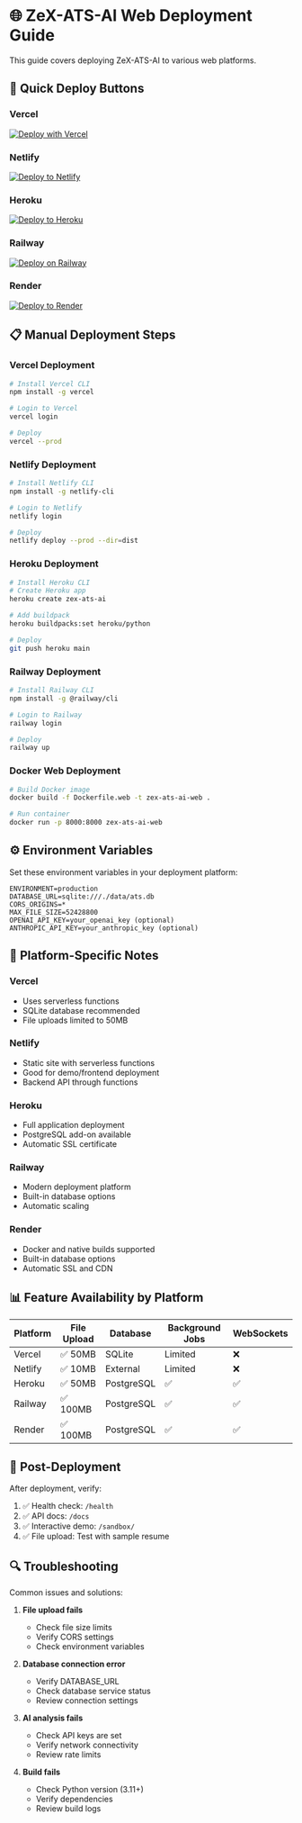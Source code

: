 # 🌐 ZeX-ATS-AI Web Deployment Guide

This guide covers deploying ZeX-ATS-AI to various web platforms.

## 🚀 Quick Deploy Buttons

### Vercel
[![Deploy with Vercel](https://vercel.com/button)](https://vercel.com/new/clone?repository-url=https://github.com/your-repo/ATS_Checker-Enhancer)

### Netlify
[![Deploy to Netlify](https://www.netlify.com/img/deploy/button.svg)](https://app.netlify.com/start/deploy?repository=https://github.com/your-repo/ATS_Checker-Enhancer)

### Heroku
[![Deploy to Heroku](https://www.herokucdn.com/deploy/button.svg)](https://heroku.com/deploy?template=https://github.com/your-repo/ATS_Checker-Enhancer)

### Railway
[![Deploy on Railway](https://railway.app/button.svg)](https://railway.app/new/template?template=https://github.com/your-repo/ATS_Checker-Enhancer)

### Render
[![Deploy to Render](https://render.com/images/deploy-to-render-button.svg)](https://render.com/deploy?repo=https://github.com/your-repo/ATS_Checker-Enhancer)

## 📋 Manual Deployment Steps

### Vercel Deployment
```bash
# Install Vercel CLI
npm install -g vercel

# Login to Vercel
vercel login

# Deploy
vercel --prod
```

### Netlify Deployment
```bash
# Install Netlify CLI
npm install -g netlify-cli

# Login to Netlify
netlify login

# Deploy
netlify deploy --prod --dir=dist
```

### Heroku Deployment
```bash
# Install Heroku CLI
# Create Heroku app
heroku create zex-ats-ai

# Add buildpack
heroku buildpacks:set heroku/python

# Deploy
git push heroku main
```

### Railway Deployment
```bash
# Install Railway CLI
npm install -g @railway/cli

# Login to Railway
railway login

# Deploy
railway up
```

### Docker Web Deployment
```bash
# Build Docker image
docker build -f Dockerfile.web -t zex-ats-ai-web .

# Run container
docker run -p 8000:8000 zex-ats-ai-web
```

## ⚙️ Environment Variables

Set these environment variables in your deployment platform:

```env
ENVIRONMENT=production
DATABASE_URL=sqlite:///./data/ats.db
CORS_ORIGINS=*
MAX_FILE_SIZE=52428800
OPENAI_API_KEY=your_openai_key (optional)
ANTHROPIC_API_KEY=your_anthropic_key (optional)
```

## 🔧 Platform-Specific Notes

### Vercel
- Uses serverless functions
- SQLite database recommended
- File uploads limited to 50MB

### Netlify
- Static site with serverless functions
- Good for demo/frontend deployment
- Backend API through functions

### Heroku
- Full application deployment
- PostgreSQL add-on available
- Automatic SSL certificate

### Railway
- Modern deployment platform
- Built-in database options
- Automatic scaling

### Render
- Docker and native builds supported
- Built-in database options
- Automatic SSL and CDN

## 📊 Feature Availability by Platform

| Platform | File Upload | Database | Background Jobs | WebSockets |
|----------|-------------|----------|-----------------|------------|
| Vercel   | ✅ 50MB     | SQLite   | Limited         | ❌         |
| Netlify  | ✅ 10MB     | External | Limited         | ❌         |
| Heroku   | ✅ 50MB     | PostgreSQL| ✅             | ✅         |
| Railway  | ✅ 100MB    | PostgreSQL| ✅             | ✅         |
| Render   | ✅ 100MB    | PostgreSQL| ✅             | ✅         |

## 🚦 Post-Deployment

After deployment, verify:
1. ✅ Health check: `/health`
2. ✅ API docs: `/docs`
3. ✅ Interactive demo: `/sandbox/`
4. ✅ File upload: Test with sample resume

## 🔍 Troubleshooting

Common issues and solutions:

1. **File upload fails**
   - Check file size limits
   - Verify CORS settings
   - Check environment variables

2. **Database connection error**
   - Verify DATABASE_URL
   - Check database service status
   - Review connection settings

3. **AI analysis fails**
   - Check API keys are set
   - Verify network connectivity
   - Review rate limits

4. **Build fails**
   - Check Python version (3.11+)
   - Verify dependencies
   - Review build logs
